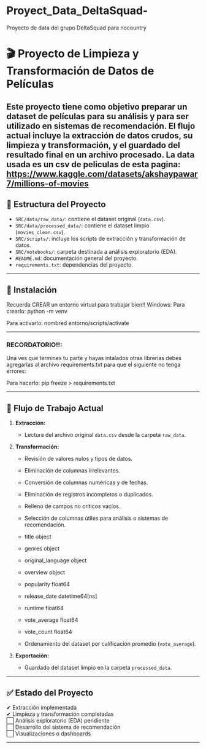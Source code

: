# Proyect_Data_DeltaSquad-

Proyecto de data del grupo DeltaSquad para nocountry

# 🎬 Proyecto de Limpieza y Transformación de Datos de Películas

Este proyecto tiene como objetivo preparar un dataset de películas para su análisis y para ser utilizado en sistemas de recomendación. El flujo actual incluye la extracción de datos crudos, su limpieza y transformación, y el guardado del resultado final en un archivo procesado.
La data usada es un csv de peliculas de esta pagina: https://www.kaggle.com/datasets/akshaypawar7/millions-of-movies
---

## 📂 Estructura del Proyecto

- `SRC/data/raw_data/`: contiene el dataset original (`data.csv`).
- `SRC/data/processed_data/`: contiene el dataset limpio (`movies_clean.csv`).
- `SRC/scripts/`: incluye los scripts de extracción y transformación de datos.
- `SRC/notebooks/`: carpeta destinada a análisis exploratorio (EDA).
- `README.md`: documentación general del proyecto.
- `requirements.txt`: dependencias del proyecto.

---
## 🧪 Instalación

Recuerda CREAR un entorno virtual para trabajar bien!!
Windows:
Para crearlo:
python -m venv <nombred entorno>

Para activarlo:
nombred entorno/scripts/activate


---
### RECORDATORIO!!:
Una ves que termines tu parte y hayas intalados otras librerias debes agregarlas al archivo requirements.txt para que el siguiente no tenga errores:

Para hacerlo:
pip freeze > requirements.txt 

---
## 🔁 Flujo de Trabajo Actual

1. **Extracción:**
   - Lectura del archivo original `data.csv` desde la carpeta `raw_data`.

2. **Transformación:**
   - Revisión de valores nulos y tipos de datos.
   - Eliminación de columnas irrelevantes.
   - Conversión de columnas numéricas y de fechas.
   - Eliminación de registros incompletos o duplicados.
   - Relleno de campos no críticos vacíos.
   - Selección de columnas útiles para análisis o sistemas de recomendación.
   
   - title                        object
   - genres                       object
   - original_language            object
   - overview                     object
   - popularity                  float64
   - release_date         datetime64[ns]
   - runtime                     float64
   - vote_average                float64
   - vote_count                  float64

   - Ordenamiento del dataset por calificación promedio (`vote_average`).


3. **Exportación:**
   - Guardado del dataset limpio en la carpeta `processed_data`.

---

## ✅ Estado del Proyecto

✔ Extracción implementada  
✔ Limpieza y transformación completadas  
⬜ Análisis exploratorio (EDA) pendiente  
⬜ Desarrollo del sistema de recomendación  
⬜ Visualizaciones o dashboards

---
